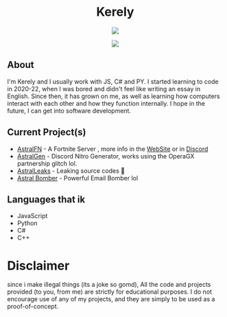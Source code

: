 <div align="center">

# Kerely

[![](nololhttps://wakatime.com/badge/user/0ccf7ed5-30a2-486d-8ea4-6b0ca58cd9c9.svg)](https://wakatime.com/@0ccf7ed5-30a2-486d-8ea4-6b0ca58cd9c9)

[![](https://discord.c99.nl/widget/theme-3/1189520634187878462.png)](https://discord.c99.nl/widget/theme-3/1189520634187878462.png)
</div>

## About
I'm Kerely and I usually work with JS, C# and PY. I started learning to code in 2020-22, when I was bored and didn't feel like writing an essay in English. Since then, it has grown on me, as well as learning how computers interact with each other and how they function internally. I hope in the future, I can get into software development.

## Current Project(s)
* [AstralFN](https://github.com/TW-Knrl/Astralbackend) - A Fortnite Server , more info in the [WebSite](http://astralfn.astralmods.com) or in [Discord](https://discord.gg/ktools)
* [AstralGen](https://github.com/TW-Knrl/Astral-gen) - Discord Nitro Generator, works using the OperaGX partnership glitch lol.
* [AstralLeaks](https://github.com/AstralLeaks) - Leaking source codes :100:
* [Astral Bomber](https://github.com/TW-Knrl/Astral-Bomber) - Powerful Email Bomber lol

## Languages that ik
* JavaScript
* Python
* C#
* C++

# Disclaimer
since i make illegal things (its a joke so gomd), All the code and projects provided (to you, from me) are strictly for educational purposes. I do not encourage use of any of my projects, and they are simply to be used as a proof-of-concept.

